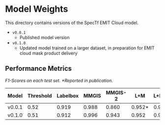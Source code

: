 # Model Weights

This directory contains versions of the SpecTf EMIT Cloud model.

- `v0.0.1`
    - Published model version
- `v0.1.0`
    - Updated model trained on a larger dataset, in preparation for EMIT cloud
    mask product delivery

## Performance Metrics

_F1-Scores on each test set. *Reported in publication._

| Model  | Threshold | Labelbox | MMGIS | MMGIS-2 | L+M    | L+M+M2 |
| ------ | --------- | -------- | ----- | ------- | ------ | ------ |
| v0.0.1 | 0.52      | 0.919    | 0.988 | 0.860   | 0.952* | 0.915  |
| v0.1.0 | 0.51      | 0.912    | 0.996 | 0.943   | 0.952  | 0.948  |